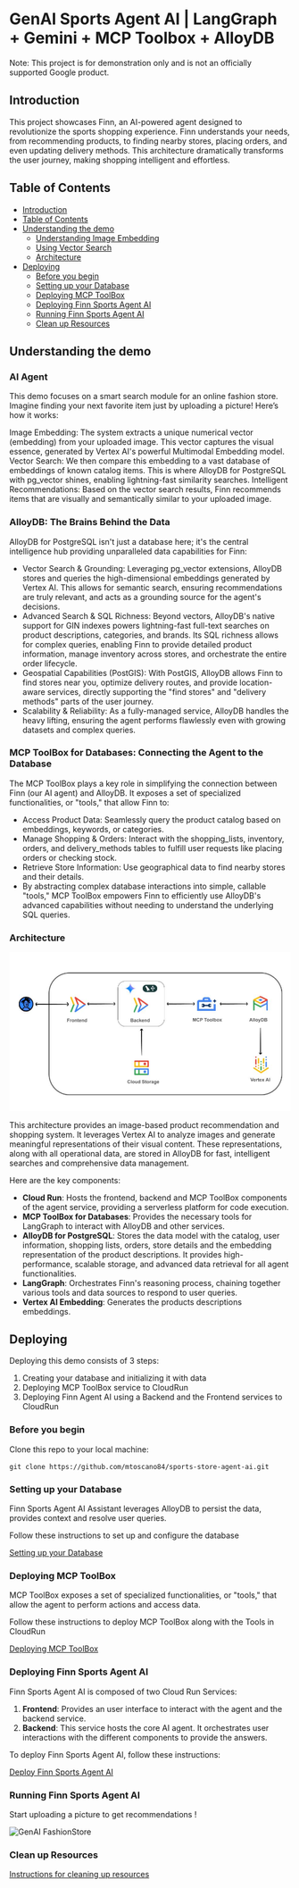 # GenAI Sports Agent AI | LangGraph + Gemini + MCP Toolbox + AlloyDB

Note: This project is for demonstration only and is not an officially supported Google product.

## Introduction

This project showcases Finn, an AI-powered agent designed to revolutionize the sports shopping experience. Finn understands your needs, from recommending products, to finding nearby stores, placing orders, and even updating delivery methods. This architecture dramatically transforms the user journey, making shopping intelligent and effortless.

## Table of Contents
<!-- TOC depthfrom:2 -->

- [Introduction](#introduction)
- [Table of Contents](#table-of-contents)
- [Understanding the demo](#understanding-the-demo)
    - [Understanding Image Embedding](#understanding-image-embedding)
    - [Using Vector Search](#using-vector-search)
    - [Architecture](#architecture)
- [Deploying](#deploying)
    - [Before you begin](#before-you-begin)
    - [Setting up your Database](#setting-up-your-database)
    - [Deploying MCP ToolBox](#deploying-mcp-toolbox)
    - [Deploying Finn Sports Agent AI](#deploying-finn-agent-ai)
    - [Running Finn Sports Agent AI](#running-finn-agent-ai)
    - [Clean up Resources](#clean-up-resources)

<!-- /TOC -->

## Understanding the demo
### AI Agent

This demo focuses on a smart search module for an online fashion store. Imagine finding your next favorite item just by uploading a picture! Here’s how it works:

Image Embedding: The system extracts a unique numerical vector (embedding) from your uploaded image. This vector captures the visual essence, generated by Vertex AI's powerful Multimodal Embedding model.
Vector Search: We then compare this embedding to a vast database of embeddings of known catalog items. This is where AlloyDB for PostgreSQL with pg_vector shines, enabling lightning-fast similarity searches.
Intelligent Recommendations: Based on the vector search results, Finn recommends items that are visually and semantically similar to your uploaded image.

### AlloyDB: The Brains Behind the Data
AlloyDB for PostgreSQL isn't just a database here; it's the central intelligence hub providing unparalleled data capabilities for Finn:

- Vector Search & Grounding: Leveraging pg_vector extensions, AlloyDB stores and queries the high-dimensional embeddings generated by Vertex AI. This allows for semantic search, ensuring recommendations are truly relevant, and acts as a grounding source for the agent's decisions.
- Advanced Search & SQL Richness: Beyond vectors, AlloyDB's native support for GIN indexes powers lightning-fast full-text searches on product descriptions, categories, and brands. Its SQL richness allows for complex queries, enabling Finn to provide detailed product information, manage inventory across stores, and orchestrate the entire order lifecycle.
- Geospatial Capabilities (PostGIS): With PostGIS, AlloyDB allows Finn to find stores near you, optimize delivery routes, and provide location-aware services, directly supporting the "find stores" and "delivery methods" parts of the user journey.
- Scalability & Reliability: As a fully-managed service, AlloyDB handles the heavy lifting, ensuring the agent performs flawlessly even with growing datasets and complex queries.

### MCP ToolBox for Databases: Connecting the Agent to the Database
The MCP ToolBox plays a key role in simplifying the connection between Finn (our AI agent) and AlloyDB. It exposes a set of specialized functionalities, or "tools," that allow Finn to:

- Access Product Data: Seamlessly query the product catalog based on embeddings, keywords, or categories.
- Manage Shopping & Orders: Interact with the shopping_lists, inventory, orders, and delivery_methods tables to fulfill user requests like placing orders or checking stock.
- Retrieve Store Information: Use geographical data to find nearby stores and their details.
- By abstracting complex database interactions into simple, callable "tools," MCP ToolBox empowers Finn to efficiently use AlloyDB's advanced capabilities without needing to understand the underlying SQL queries.

### Architecture
![Architecture](docs/architecture.jpg)

This architecture provides an image-based product recommendation and shopping system. It leverages Vertex AI to analyze images and generate meaningful representations of their visual content. These representations, along with all operational data, are stored in AlloyDB for fast, intelligent searches and comprehensive data management.

Here are the key components:

- **Cloud Run**: Hosts the frontend, backend and MCP ToolBox components of the agent service, providing a serverless platform for code execution.
- **MCP ToolBox for Databases**: Provides the necessary tools for LangGraph to interact with AlloyDB and other services.
- **AlloyDB for PostgreSQL**: Stores the data model with the catalog, user information, shopping lists, orders, store details and the embedding representation of the product descriptions. It provides high-performance, scalable storage, and advanced data retrieval for all agent functionalities.
- **LangGraph**: Orchestrates Finn's reasoning process, chaining together various tools and data sources to respond to user queries.
- **Vertex AI Embedding**: Generates the products descriptions embeddings.

## Deploying

Deploying this demo consists of 3 steps:

1. Creating your database and initializing it with data
2. Deploying MCP ToolBox service to CloudRun
3. Deploying Finn Agent AI using a Backend and the Frontend services to CloudRun

### Before you begin
Clone this repo to your local machine:
```
git clone https://github.com/mtoscano84/sports-store-agent-ai.git
```

### Setting up your Database
Finn Sports Agent AI Assistant leverages AlloyDB to persist the data, provides context and resolve user queries.

Follow these instructions to set up and configure the database

[Setting up your Database](docs/alloydb.md)

### Deploying MCP ToolBox
MCP ToolBox exposes a set of specialized functionalities, or "tools," that allow the agent to perform actions and access data.

Follow these instructions to deploy MCP ToolBox along with the Tools in CloudRun

[Deploying MCP ToolBox](docs/toolbox.md)

### Deploying Finn Sports Agent AI
Finn Sports Agent AI is composed of two Cloud Run Services:

1. **Frontend**: Provides an user interface to interact with the agent and the backend service.
2. **Backend**: This service hosts the core AI agent. It orchestrates user interactions with the different components to provide the answers.

To deploy Finn Sports Agent AI, follow these instructions:

[Deploy Finn Sports Agent AI](docs/deploy_app_services.md)

### Running Finn Sports Agent AI
Start uploading a picture to get recommendations !

![GenAI FashionStore](images/GenAIFashionStore_DemoDark.gif)

### Clean up Resources
[Instructions for cleaning up resources](./docs/clean_up.md)

